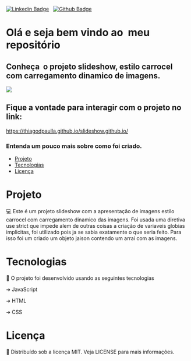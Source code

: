 [![Linkedin Badge](https://img.shields.io/badge/-LinkedIn-blue?style=flat-square&logo=Linkedin&logoColor=white&link=https://www.linkedin.com/in/thiagodepaulla/)](https://www.linkedin.com/in/thiagodepaulla/)   [![Github Badge](https://img.shields.io/badge/-Github-000?style=flat-square&logo=Github&logoColor=white&link=https://github.com/thiagodpaulla)](https://github.com/thiagodpaulla)

# Olá e seja bem vindo ao  meu repositório
## Conheça  o projeto slideshow, estilo carrocel com carregamento dinamico de imagens. 
![](https://github.com/thiagodpaulla/slideshow.github.io/blob/main/SlideShow%20.gif)

## Fique a vontade para interagir com o projeto no link:
https://thiagodpaulla.github.io/slideshow.github.io/

### Entenda um pouco mais sobre como foi criado.

<!--ts-->
 * [Projeto](#projeto)  
 * [Tecnologias](#tecnologias) 
 * [Licença](#licença) 
 <!--te-->

# Projeto
💻
Este é um projeto slideshow com a apresentação de imagens estilo carrocel com carregamento dinamico das imagens.
Foi usada uma diretiva use strict que impede alem de outras coisas a criação de variaveis globias implicitas, foi utilizado pois ja se sabia exatamente o que seria feito.
Para isso foi um criado um objeto jaison contendo um arrai com as imagens.




# Tecnologias

🚀 O projeto foi desenvolvido usando as seguintes tecnologias


➜ JavaScript

➜ HTML

➜ CSS


# Licença
📂 Distribuído sob a licença MIT. Veja LICENSE para mais informações.
 
